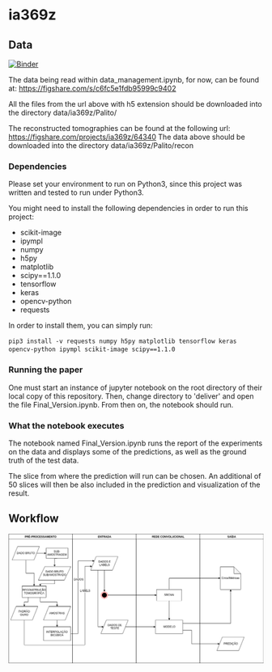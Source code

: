 # ia369z
## Data

[![Binder](https://mybinder.org/badge_logo.svg)](https://mybinder.org/v2/gh/ferseiti/reproducibility/master)

The data being read within data_management.ipynb, for now, can be found at:
https://figshare.com/s/c6fc5e1fdb95999c9402

All the files from the url above with h5 extension should be downloaded into
the directory data/ia369z/Palito/

The reconstructed tomographies can be found at the following url:
https://figshare.com/projects/ia369z/64340
The data above should be downloaded into the directory data/ia369z/Palito/recon

### Dependencies

Please set your environment to run on Python3, since this project was written
and tested to run under Python3.

You might need to install the following dependencies in order to run this
project:

- scikit-image
- ipympl
- numpy
- h5py
- matplotlib
- scipy==1.1.0
- tensorflow
- keras
- opencv-python
- requests

In order to install them, you can simply run:
```
pip3 install -v requests numpy h5py matplotlib tensorflow keras opencv-python ipympl scikit-image scipy==1.1.0
```

### Running the paper

One must start an instance of jupyter notebook on the root directory of their local copy of this repository.
Then, change directory to 'deliver' and open the file Final_Version.ipynb.
From then on, the notebook should run.

### What the notebook executes

The notebook named Final_Version.ipynb runs the report of the experiments on the data and displays some of the predictions, as well as the ground truth of the test data.

The slice from where the prediction will run can be chosen. An additional of 50 slices will then be also included in the prediction and visualization of the result.

## Workflow

<img src="figures/workflow.png" />
